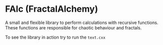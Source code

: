 # FAlc (FractalAlchemy)
A small and flexible library to perform calculations with recursive functions. These functions are responsible for chaotic behaviour and fractals.

To see the library in action try to run the `text.cxx`
